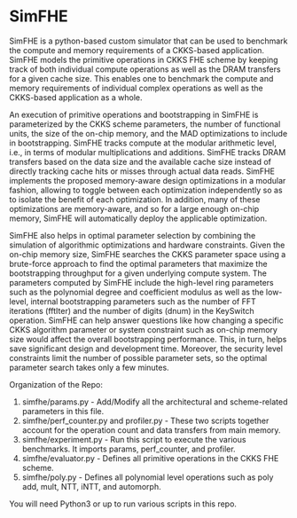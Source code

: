 # SimFHE

SimFHE is a python-based custom simulator that can be used to benchmark the compute and memory requirements of a CKKS-based application.
SimFHE models the primitive operations in CKKS FHE scheme by keeping track of both individual compute operations as well as the DRAM transfers for a given cache size.
This enables one to benchmark the compute and memory requirements of individual complex operations as well as the CKKS-based application as a whole.

An execution of primitive operations and bootstrapping in SimFHE is parameterized by the CKKS scheme parameters, the number of functional units, the size of the on-chip memory, and the MAD optimizations to include in bootstrapping. 
SimFHE tracks compute at the modular arithmetic level, i.e., in terms of modular multiplications and additions.
SimFHE tracks DRAM transfers based on the data size and the available cache size instead of directly tracking cache hits or misses through actual data reads.
SimFHE implements the proposed memory-aware design optimizations in a modular fashion, allowing to toggle between each optimization independently so as to isolate the benefit of each optimization. 
In addition, many of these optimizations are memory-aware, and so for a large enough on-chip memory, SimFHE will automatically deploy the applicable optimization. 

SimFHE also helps in optimal parameter selection by combining the simulation of algorithmic optimizations and hardware constraints. 
Given the on-chip memory size, SimFHE searches the CKKS parameter space using a brute-force approach to find the optimal parameters that maximize the bootstrapping throughput for a given underlying compute system. 
The parameters computed by SimFHE include the high-level ring parameters such as the polynomial degree and coefficient modulus as well as the low-level, internal bootstrapping parameters such as the number of FFT iterations (fftIter) and the number of digits (dnum) in the KeySwitch operation. 
SimFHE can help answer questions like how changing a specific CKKS algorithm parameter or system constraint such as on-chip memory size would affect the overall bootstrapping performance. 
This, in turn, helps save significant design and development time.
Moreover, the security level constraints limit the number of possible parameter sets, so the optimal parameter search takes only a few minutes.

Organization of the Repo:
1) simfhe/params.py - Add/Modify all the architectural and scheme-related parameters in this file.
2) simfhe/perf_counter.py and profiler.py - These two scripts together account for the operation count and data transfers from main memory.
3) simfhe/experiment.py - Run this script to execute the various benchmarks. It imports params, perf_counter, and profiler.
4) simfhe/evaluator.py - Defines all primitive operations in the CKKS FHE scheme.
5) simfhe/poly.py - Defines all polynomial level operations such as poly add, mult, NTT, iNTT, and automorph.

You will need Python3 or up to run various scripts in this repo.
